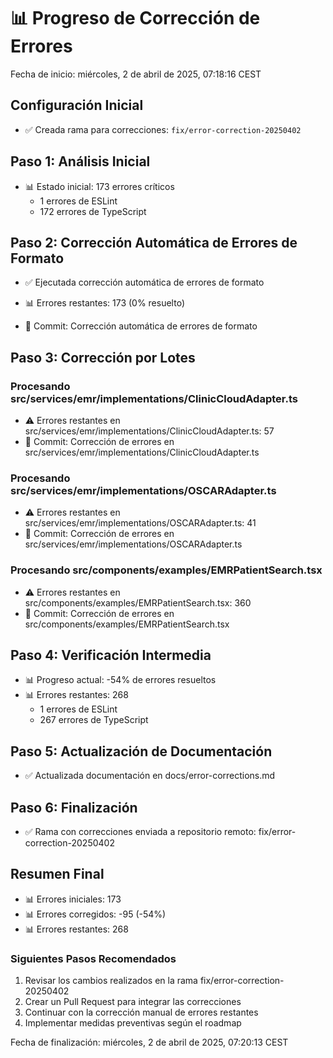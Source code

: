# 📊 Progreso de Corrección de Errores

Fecha de inicio: miércoles,  2 de abril de 2025, 07:18:16 CEST

## Configuración Inicial
- ✅ Creada rama para correcciones: `fix/error-correction-20250402`

## Paso 1: Análisis Inicial
- 📊 Estado inicial: 173 errores críticos
  - 1 errores de ESLint
  - 172 errores de TypeScript

## Paso 2: Corrección Automática de Errores de Formato
- ✅ Ejecutada corrección automática de errores de formato
- 📊 Errores restantes: 173 (0% resuelto)

- 💾 Commit: Corrección automática de errores de formato
## Paso 3: Corrección por Lotes
### Procesando src/services/emr/implementations/ClinicCloudAdapter.ts
- ⚠️ Errores restantes en src/services/emr/implementations/ClinicCloudAdapter.ts: 57
- 💾 Commit: Corrección de errores en src/services/emr/implementations/ClinicCloudAdapter.ts

### Procesando src/services/emr/implementations/OSCARAdapter.ts
- ⚠️ Errores restantes en src/services/emr/implementations/OSCARAdapter.ts: 41
- 💾 Commit: Corrección de errores en src/services/emr/implementations/OSCARAdapter.ts

### Procesando src/components/examples/EMRPatientSearch.tsx
- ⚠️ Errores restantes en src/components/examples/EMRPatientSearch.tsx: 360
- 💾 Commit: Corrección de errores en src/components/examples/EMRPatientSearch.tsx

## Paso 4: Verificación Intermedia
- 📊 Progreso actual: -54% de errores resueltos
- 📊 Errores restantes: 268
  - 1 errores de ESLint
  - 267 errores de TypeScript

## Paso 5: Actualización de Documentación
- ✅ Actualizada documentación en docs/error-corrections.md
## Paso 6: Finalización
- ✅ Rama con correcciones enviada a repositorio remoto: fix/error-correction-20250402

## Resumen Final
- 📊 Errores iniciales: 173
- 📊 Errores corregidos: -95 (-54%)
- 📊 Errores restantes: 268

### Siguientes Pasos Recomendados
1. Revisar los cambios realizados en la rama fix/error-correction-20250402
2. Crear un Pull Request para integrar las correcciones
3. Continuar con la corrección manual de errores restantes
4. Implementar medidas preventivas según el roadmap

Fecha de finalización: miércoles,  2 de abril de 2025, 07:20:13 CEST
